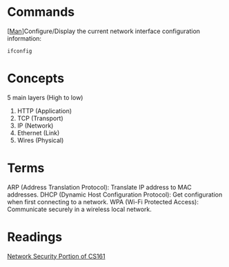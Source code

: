 # Commands
\[[Man](https://man7.org/linux/man-pages/man8/ifconfig.8.html)\]Configure/Display the current network interface configuration information:

``ifconfig``

# Concepts
5 main layers (High to low)
1. HTTP (Application)
2. TCP (Transport)
3. IP (Network)
4. Ethernet (Link)
5. Wires (Physical)

# Terms
ARP (Address Translation Protocol): Translate IP address to MAC addresses.
DHCP (Dynamic Host Configuration Protocol): Get configuration when first connecting to a network.
WPA (Wi-Fi Protected Access): Communicate securely in a wireless local network.


# Readings
[Network Security Portion of CS161](https://textbook.cs161.org/network/)
